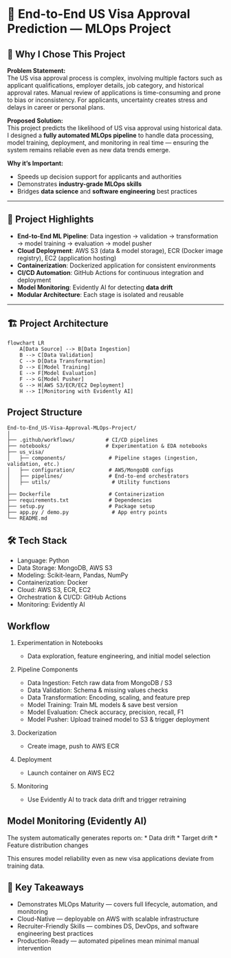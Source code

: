 # 🛂 End-to-End US Visa Approval Prediction — MLOps Project

## 📌 Why I Chose This Project

**Problem Statement:**  
The US visa approval process is complex, involving multiple factors such as applicant qualifications, employer details, job category, and historical approval rates. Manual review of applications is time-consuming and prone to bias or inconsistency. For applicants, uncertainty creates stress and delays in career or personal plans.

**Proposed Solution:**  
This project predicts the likelihood of US visa approval using historical data. I designed a **fully automated MLOps pipeline** to handle data processing, model training, deployment, and monitoring in real time — ensuring the system remains reliable even as new data trends emerge.

**Why it’s Important:**  
- Speeds up decision support for applicants and authorities  
- Demonstrates **industry-grade MLOps skills**  
- Bridges **data science** and **software engineering** best practices

---

## 🚀 Project Highlights

- **End-to-End ML Pipeline**: Data ingestion → validation → transformation → model training → evaluation → model pusher
- **Cloud Deployment**: AWS S3 (data & model storage), ECR (Docker image registry), EC2 (application hosting)
- **Containerization**: Dockerized application for consistent environments
- **CI/CD Automation**: GitHub Actions for continuous integration and deployment
- **Model Monitoring**: Evidently AI for detecting **data drift**
- **Modular Architecture**: Each stage is isolated and reusable

---

## 🏗 Project Architecture

```mermaid
flowchart LR
    A[Data Source] --> B[Data Ingestion]
    B --> C[Data Validation]
    C --> D[Data Transformation]
    D --> E[Model Training]
    E --> F[Model Evaluation]
    F --> G[Model Pusher]
    G --> H[AWS S3/ECR/EC2 Deployment]
    H --> I[Monitoring with Evidently AI]
```

## Project Structure
```
End-to-End_US-Visa-Approval-MLOps-Project/
│
├── .github/workflows/          # CI/CD pipelines
├── notebooks/                  # Experimentation & EDA notebooks
├── us_visa/
│   ├── components/              # Pipeline stages (ingestion, validation, etc.)
│   ├── configuration/           # AWS/MongoDB configs
│   ├── pipelines/               # End-to-end orchestrators
│   ├── utils/                    # Utility functions
│
├── Dockerfile                   # Containerization
├── requirements.txt             # Dependencies
├── setup.py                     # Package setup
├── app.py / demo.py              # App entry points
└── README.md
```

## 🛠 Tech Stack
* Language: Python
* Data Storage: MongoDB, AWS S3
* Modeling: Scikit-learn, Pandas, NumPy
* Containerization: Docker
* Cloud: AWS S3, ECR, EC2
* Orchestration & CI/CD: GitHub Actions
* Monitoring: Evidently AI

## Workflow

1. Experimentation in Notebooks
    * Data exploration, feature engineering, and initial model selection

2. Pipeline Components

    * Data Ingestion: Fetch raw data from MongoDB / S3
    * Data Validation: Schema & missing values checks
    * Data Transformation: Encoding, scaling, and feature prep
    * Model Training: Train ML models & save best version
    * Model Evaluation: Check accuracy, precision, recall, F1
    * Model Pusher: Upload trained model to S3 & trigger deployment

3. Dockerization
    * Create image, push to AWS ECR

4. Deployment
    * Launch container on AWS EC2

5. Monitoring
    * Use Evidently AI to track data drift and trigger retraining

## Model Monitoring (Evidently AI)

The system automatically generates reports on:
    * Data drift
    * Target drift
    * Feature distribution changes

This ensures model reliability even as new visa applications deviate from training data.


## 🎯 Key Takeaways
* Demonstrates MLOps Maturity — covers full lifecycle, automation, and monitoring
* Cloud-Native — deployable on AWS with scalable infrastructure
* Recruiter-Friendly Skills — combines DS, DevOps, and software engineering best practices
* Production-Ready — automated pipelines mean minimal manual intervention
